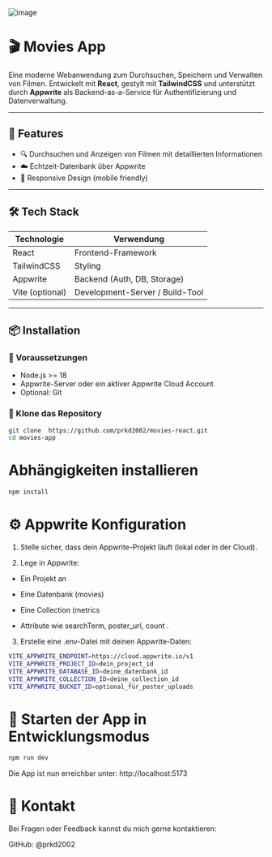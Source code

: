 ![image](https://github.com/user-attachments/assets/539a2f5a-fbfc-4c62-ad84-88a7a3f22f92)

# 🎬 Movies App

Eine moderne Webanwendung zum Durchsuchen, Speichern und Verwalten von Filmen. Entwickelt mit **React**, gestylt mit **TailwindCSS** und unterstützt durch **Appwrite** als Backend-as-a-Service für Authentifizierung und Datenverwaltung.

---

## 🚀 Features

- 🔍 Durchsuchen und Anzeigen von Filmen mit detaillierten Informationen
- ☁️ Echtzeit-Datenbank über Appwrite
- 📱 Responsive Design (mobile friendly)

---

## 🛠️ Tech Stack

| Technologie   | Verwendung                          |
|---------------|-------------------------------------|
| React         | Frontend-Framework                  |
| TailwindCSS   | Styling                             |
| Appwrite      | Backend (Auth, DB, Storage)         |
| Vite (optional)| Development-Server / Build-Tool     |

---

## 📦 Installation

### 🔧 Voraussetzungen

- Node.js >= 18
- Appwrite-Server oder ein aktiver Appwrite Cloud Account
- Optional: Git

### 🔄 Klone das Repository

```bash
git clone  https://github.com/prkd2002/movies-react.git
cd movies-app
```

# Abhängigkeiten installieren
```bash
npm install
```

# ⚙️ Appwrite Konfiguration
1. Stelle sicher, dass dein Appwrite-Projekt läuft (lokal oder in der Cloud).

2. Lege in Appwrite:

- Ein Projekt an

- Eine Datenbank (movies)

- Eine Collection (metrics

- Attribute wie searchTerm, poster_url, count .


3. Erstelle eine .env-Datei mit deinen Appwrite-Daten:
```bash
VITE_APPWRITE_ENDPOINT=https://cloud.appwrite.io/v1
VITE_APPWRITE_PROJECT_ID=dein_project_id
VITE_APPWRITE_DATABASE_ID=deine_datenbank_id
VITE_APPWRITE_COLLECTION_ID=deine_collection_id
VITE_APPWRITE_BUCKET_ID=optional_für_poster_uploads
```

# 🧪 Starten der App in Entwicklungsmodus
```bash
npm run dev
```
Die App ist nun erreichbar unter: http://localhost:5173


# 📧 Kontakt
Bei Fragen oder Feedback kannst du mich gerne kontaktieren:

GitHub: @prkd2002



